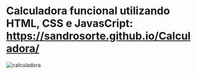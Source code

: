 # Calculadora funcional utilizando HTML, CSS e JavasCript: https://sandrosorte.github.io/Calculadora/

![calculadora](https://user-images.githubusercontent.com/108229719/236699689-229d80a4-be05-40c7-a14b-e7d113a54cbe.png)
